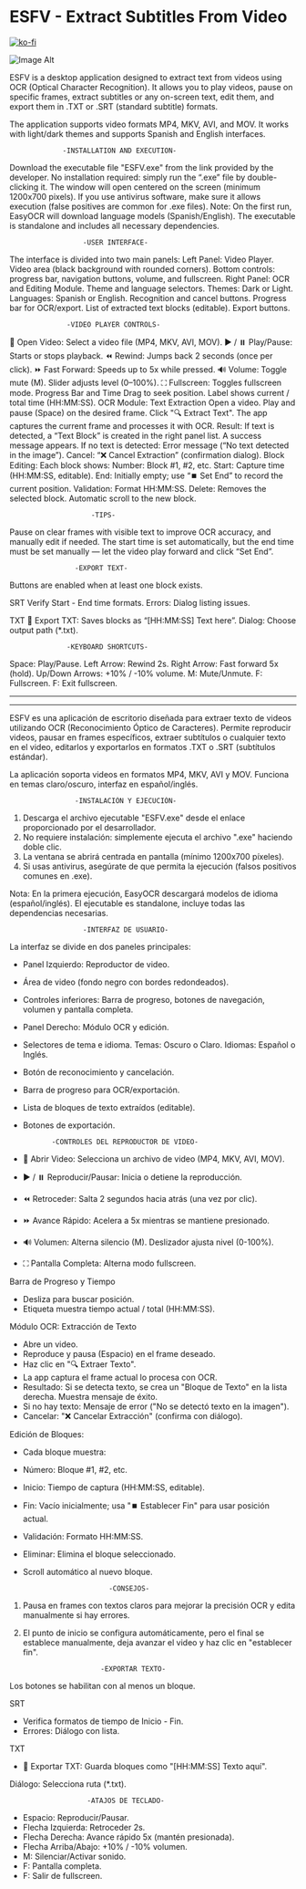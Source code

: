 # ESFV - Extract Subtitles From Video

[![ko-fi](https://ko-fi.com/img/githubbutton_sm.svg)](https://ko-fi.com/J3J31N82KX)

![Image Alt]([image_url](https://github.com/Eberload/ESFV-Extract_Subtitles_From_Video/blob/main/ESFV%201.0.png?raw=true))

ESFV is a desktop application designed to extract text from videos using OCR (Optical Character Recognition).
It allows you to play videos, pause on specific frames, extract subtitles or any on-screen text,
edit them, and export them in .TXT or .SRT (standard subtitle) formats.

The application supports video formats MP4, MKV, AVI, and MOV.
It works with light/dark themes and supports Spanish and English interfaces.

                 -INSTALLATION AND EXECUTION-  

Download the executable file "ESFV.exe" from the link provided by the developer.
No installation required: simply run the “.exe” file by double-clicking it.
The window will open centered on the screen (minimum 1200x700 pixels).
If you use antivirus software, make sure it allows execution (false positives are common for .exe files).
Note: On the first run, EasyOCR will download language models (Spanish/English).
The executable is standalone and includes all necessary dependencies.

                      -USER INTERFACE-  

The interface is divided into two main panels:
Left Panel: Video Player.
Video area (black background with rounded corners).
Bottom controls: progress bar, navigation buttons, volume, and fullscreen.
Right Panel: OCR and Editing Module.
Theme and language selectors. Themes: Dark or Light. Languages: Spanish or English.
Recognition and cancel buttons.
Progress bar for OCR/export.
List of extracted text blocks (editable).
Export buttons.

                  -VIDEO PLAYER CONTROLS-  

📁 Open Video: Select a video file (MP4, MKV, AVI, MOV).
▶️ / ⏸️ Play/Pause: Starts or stops playback.
⏪ Rewind: Jumps back 2 seconds (once per click).
⏩ Fast Forward: Speeds up to 5x while pressed.
🔊 Volume: Toggle mute (M). Slider adjusts level (0–100%).
⛶ Fullscreen: Toggles fullscreen mode.
Progress Bar and Time
Drag to seek position.
Label shows current / total time (HH:MM:SS).
OCR Module: Text Extraction
Open a video.
Play and pause (Space) on the desired frame.
Click "🔍 Extract Text".
The app captures the current frame and processes it with OCR.
Result: If text is detected, a “Text Block” is created in the right panel list. A success message appears.
If no text is detected: Error message (“No text detected in the image”).
Cancel: “❌ Cancel Extraction” (confirmation dialog).
Block Editing:
Each block shows:
Number: Block #1, #2, etc.
Start: Capture time (HH:MM:SS, editable).
End: Initially empty; use “⏹️ Set End” to record the current position.
Validation: Format HH:MM:SS.
Delete: Removes the selected block.
Automatic scroll to the new block.

                        -TIPS-  

Pause on clear frames with visible text to improve OCR accuracy, and manually edit if needed.
The start time is set automatically,
but the end time must be set manually — let the video play forward and click “Set End”.

                    -EXPORT TEXT-  

Buttons are enabled when at least one block exists.

SRT
Verify Start - End time formats.
Errors: Dialog listing issues.

TXT
📄 Export TXT: Saves blocks as “[HH:MM:SS] Text here”.
Dialog: Choose output path (*.txt).

                  -KEYBOARD SHORTCUTS-  

Space: Play/Pause.
Left Arrow: Rewind 2s.
Right Arrow: Fast forward 5x (hold).
Up/Down Arrows: +10% / -10% volume.
M: Mute/Unmute.
F: Fullscreen.
F: Exit fullscreen.

------------------------------------------------------------------------------------------
------------------------------------------------------------------------------------------

ESFV es una aplicación de escritorio diseñada para extraer texto de videos
utilizando OCR (Reconocimiento Óptico de Caracteres).
Permite reproducir videos, pausar en frames específicos, extraer subtítulos o cualquier texto en el video,
editarlos y exportarlos en formatos .TXT o .SRT (subtítulos estándar).

La aplicación soporta videos en formatos MP4, MKV, AVI y MOV.
Funciona en temas claro/oscuro, interfaz en español/inglés.

                    -INSTALACIÓN Y EJECUCIÓN-

1. Descarga el archivo ejecutable "ESFV.exe" desde el enlace proporcionado por el desarrollador.
2. No requiere instalación: simplemente ejecuta el archivo ".exe" haciendo doble clic.
3. La ventana se abrirá centrada en pantalla (mínimo 1200x700 píxeles).
4. Si usas antivirus, asegúrate de que permita la ejecución (falsos positivos comunes en .exe).

Nota: En la primera ejecución, EasyOCR descargará modelos de idioma (español/inglés).
El ejecutable es standalone, incluye todas las dependencias necesarias.

                      -INTERFAZ DE USUARIO-

La interfaz se divide en dos paneles principales:

  - Panel Izquierdo: Reproductor de video.
  - Área de video (fondo negro con bordes redondeados).
  - Controles inferiores: Barra de progreso, botones de navegación, volumen y pantalla completa.
  - Panel Derecho: Módulo OCR y edición.
  - Selectores de tema e idioma. Temas: Oscuro o Claro. Idiomas: Español o Inglés. 
  - Botón de reconocimiento y cancelación.
  - Barra de progreso para OCR/exportación.
  - Lista de bloques de texto extraídos (editable).
  - Botones de exportación. 

               -CONTROLES DEL REPRODUCTOR DE VIDEO-

- 📁 Abrir Video: Selecciona un archivo de video (MP4, MKV, AVI, MOV).
- ▶️ / ⏸️ Reproducir/Pausar: Inicia o detiene la reproducción.
- ⏪ Retroceder: Salta 2 segundos hacia atrás (una vez por clic).
- ⏩ Avance Rápido: Acelera a 5x mientras se mantiene presionado.
- 🔊 Volumen: Alterna silencio (M). Deslizador ajusta nivel (0-100%).
- ⛶ Pantalla Completa: Alterna modo fullscreen.

Barra de Progreso y Tiempo
- Desliza para buscar posición.
- Etiqueta muestra tiempo actual / total (HH:MM:SS).

Módulo OCR: Extracción de Texto
   - Abre un video.
   - Reproduce y pausa (Espacio) en el frame deseado. 
   - Haz clic en "🔍 Extraer Texto".
   - La app captura el frame actual lo procesa con OCR.
   - Resultado: Si se detecta texto, se crea un "Bloque de Texto" en la lista derecha. Muestra mensaje de éxito.
   - Si no hay texto: Mensaje de error ("No se detectó texto en la imagen").
   - Cancelar: "❌ Cancelar Extracción" (confirma con diálogo).

Edición de Bloques:
   - Cada bloque muestra:
   - Número: Bloque #1, #2, etc.
   - Inicio: Tiempo de captura (HH:MM:SS, editable).
   - Fin: Vacío inicialmente; usa "⏹️ Establecer Fin" para usar posición actual.
   - Validación: Formato HH:MM:SS.
   - Eliminar: Elimina el bloque seleccionado.
   - Scroll automático al nuevo bloque.

                              -CONSEJOS-
1. Pausa en frames con textos claros para mejorar la precisión OCR y edita manualmente si hay errores.
2. El punto de inicio se configura automáticamente,
pero el final se establece manualmente, deja avanzar el video y haz clic en "establecer fin".


                          -EXPORTAR TEXTO-
Los botones se habilitan con al menos un bloque.

SRT
- Verifica formatos de tiempo de Inicio - Fin.
- Errores: Diálogo con lista.

TXT
- 📄 Exportar TXT: Guarda bloques como "[HH:MM:SS] Texto aquí".

Diálogo: Selecciona ruta (*.txt).

                       -ATAJOS DE TECLADO-

- Espacio: Reproducir/Pausar.
- Flecha Izquierda: Retroceder 2s.
- Flecha Derecha: Avance rápido 5x (mantén presionada).
- Flecha Arriba/Abajo: +10% / -10% volumen.
- M: Silenciar/Activar sonido.
- F: Pantalla completa.
- F: Salir de fullscreen.
